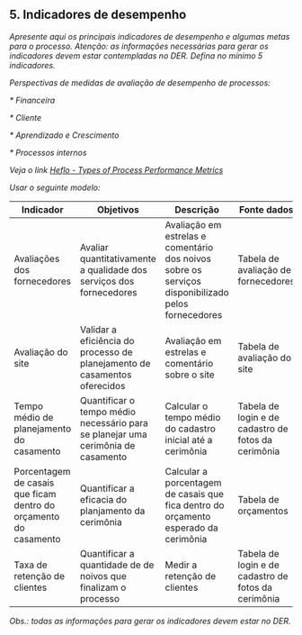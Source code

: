 ## 5. Indicadores de desempenho

_Apresente aqui os principais indicadores de desempenho e algumas metas para o processo. Atenção: as informações necessárias para gerar os indicadores devem estar contempladas no DER. Defina no mínimo 5 indicadores._

_Perspectivas de medidas de avaliação de desempenho de processos:_

_* Financeira_

_* Cliente_

_* Aprendizado e Crescimento_

_* Processos internos_


_Veja o link [Heflo - Types of Process Performance Metrics](https://www.heflo.com/blog/business-management/process-performance-metrics/)_

_Usar o seguinte modelo:_

| **Indicador** | **Objetivos** | **Descrição** | **Fonte dados** | **Perspectiva** |
| ---           | ---           | ---           | ---             | ---             |
| Avaliações dos fornecedores | Avaliar quantitativamente a qualidade dos serviços dos fornecedores | Avaliação em estrelas e comentário dos noivos sobre os serviços disponibilizado pelos fornecedores | Tabela de avaliação de fornecedores | Noivos e Fornecedores |
| Avaliação do site | Validar a eficiência do processo de planejamento de casamentos oferecidos| Avaliação em estrelas e comentário sobre o site| Tabela de avaliação do site | Noivos e steakholders|
| Tempo médio de planejamento do casamento |Quantificar o tempo médio necessário para se planejar uma cerimônia de casamento |   Calcular o tempo médio do cadastro inicial até a cerimônia | Tabela de login e de cadastro de fotos da cerimônia | Noivos e steakholders |
| Porcentagem de casais que ficam dentro do orçamento do casamento|Quantificar a eficacia do planjamento da cerimônia |   Calcular a porcentagem de casais que fica dentro do orçamento esperado da cerimônia | Tabela de orçamentos| Noivos e steakholders|
| Taxa de retenção de clientes |Quantificar a quantidade de de noivos que finalizam o processo |  Medir a retenção de clientes | Tabela de login e de cadastro de fotos da cerimônia| Steakholders |

_Obs.: todas as informações para gerar os indicadores devem estar no DER._
